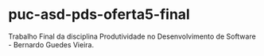 # puc-asd-pds-oferta5-final
Trabalho Final da disciplina Produtividade no Desenvolvimento de Software - Bernardo Guedes Vieira.
